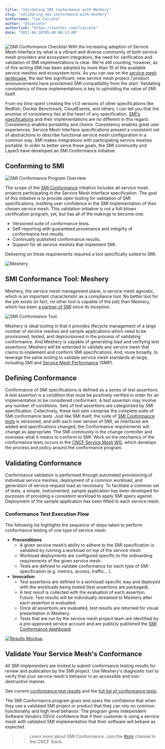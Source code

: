 ```yaml
---
title: "Validating SMI Conformance with Meshery"
slug: "validating-smi-conformance-with-meshery"
authorname: "Lee Calcote"
author: "@lcalcote"
authorlink: "https://twitter.com/lcalcote"
date: "2021-04-26T05:00:00-13:00"
---
```


![SMI Conformance Checklist](/img/blog/validating-smi-conformance-with-meshery/smi-conformance.png#left)
With the increasing adoption of Service Mesh Interface by what is a vibrant and diverse community of both service mesh providers and ecosystem integrators, the need for verification and validation of SMI implementations is clear. We're still counting, however, as of this writing SMI has been adopted by more than 10 of the available service meshes and ecosystem tools. As you can see on the [service mesh landscape](https://layer5.io/service-mesh-landscape), the last few significant, new service mesh project / product announcements have proclaimed SMI compatibility from the start. Validating consistency of these implementations is key to upholding the value of SMI itself.

From my time spent creating the v1.0 versions of other specifications like Redfish, Docker Benchmark, CloudEvents, and others, I can tell you that the promise of consistency lies at the heart of any specification. [SMI's specifications](https://github.com/servicemeshinterface/smi-spec) and their implementations are no different in this regard. Consistency enables portability and choice. Consistency enables great user experiences. Service Mesh Interface specifications present a consistent set of abstractions to describe functional service mesh configuration in a common way. SMI makes integrations with participating service meshes portable. In order to better serve these goals, the SMI community and Layer5 have developed an SMI Conformance initiative.

## Conforming to SMI

![SMI Conformance Program Overview](/img/blog/validating-smi-conformance-with-meshery/smi-comformance-initiative-overview.png)

The scope of the [SMI Conformance](https://layer5.io/projects/service-mesh-interface-conformance) initiative includes all service mesh projects participating in the Service Mesh Interface specification. The goal of this initiative is to provide open tooling for validation of SMI specifications, instilling user confidence in the SMI implementation of their chosen service mesh. This validation initiative is not a full-blown certification program, yet, but has all of the makings to become one:

- Versioned suite of conformance tests.
- Self-reporting with guaranteed provenance and integrity of conformance test results.
- Continually published conformance results.
- Support for all service meshes that implement SMI.

Delivering on these requirements required a tool specifically suited to SMI.

![Meshery](/img/blog/validating-smi-conformance-with-meshery/meshery-logo-light-text-side.svg#center)

## SMI Conformance Tool: Meshery

Meshery, the service mesh management plane, is service mesh agnostic, which is an important characteristic as a compliance tool. No better tool for the job exists (in fact, no other tool is capable of the job) than Meshery, which has been [a partner of SMI](https://meshery.io/blog/a-standard-interface-for-service-meshes) since its inception.

![SMI Conformance Tool](/img/blog/validating-smi-conformance-with-meshery/meshery-service-mesh-compliance-tool.png).

Meshery is ideal tooling in that it provides lifecycle management of a large number of service meshes and sample applications which need to be provisioned, tested, and deprovisioned in the process of validating conformance. And  Meshery is capable of generating load and verifying test assertions. Meshery will be extended to validate any service mesh that claims to implement and conform SMI specifications. And, more broadly, to leverage the same tooling to validate service mesh standards at-large, including SMI and [Service Mesh Performance](https://smp-spec.io) (SMP).

## Defining Conformance

Conformance of SMI specifications is defined as a series of test assertions. A test assertion is a condition that must be positively verified in order for an implementation to be considered conformant. A test assertion may involve any number of conditions. Sets of test assertions are categorized by SMI specification. Collectively, these test sets comprise the complete suite of SMI conformance tests. Just like SMI itself, the suite of [SMI Conformance tests](https://layer5.io/projects/service-mesh-interface-conformance) is versioned, and with each new version of SMI, as interfaces are added and specifications changed, the Conformance requirements will change as appropriate. The SMI community is the change controller and oversees what it means to conform to SMI. Work on the mechanics of the conformance tests occurs in the [CNCF Service Mesh WG](https://github.com/cncf/sig-network/tree/master/service-mesh-wg), which develops the process and policy around the conformance program.

## Validating Conformance

Conformance validation is performed through automated provisioning of individual service meshes, deployment of a common workload, and generation of service request load as necessary. To facilitate a common set of tests, a simple, instrumented, sample application has been developed for purposes of providing a consistent workload to apply SMI specs against. Deployment of the sample application has been fitted to each service mesh.

### Conformance Test Execution Flow

The following list highlights the sequence of steps taken to perform conformance testing of one type of service mesh.

- **Preconditions**
  - A given service mesh’s ability to adhere to the SMI specification is validated by running a workload on top of the service mesh.
  - Workload deployments are configured specific to the onboarding requirements of the given service mesh.
  - Tests are defined to validate conformance for each type of SMI specification (e.g. metrics, access, traffic… ).
- **Invocation**
  - Test assertions are defined in a workload-specific way and deployed with the workloads being tested (test assertions are packaged).
  - A test result is collected with the evaluation of each assertion. Future: Test results will be individually streamed to Meshery after each assertion is evaluated.
  - Once all assertions are evaluated, test results are returned for visual presentation in Meshery.
  - Tests that are run by the service mesh project team are identified by a pre-approved service account and are publicly published the [SMI Conformance dashboard](https://meshery.io/service-mesh-interface).

[![Results Mockup](/img/blog/validating-smi-conformance-with-meshery/smi-conformance-results.svg#center)](https://meshery.io/service-mesh-interface)

## Validate Your Service Mesh's Conformance

All SMI implementers are invited to submit conformance testing results for review and publication by the SMI project. Use Meshery's diagnostic tool to verify that your service mesh's behavior in an accessible and non-destructive manner.

See current [conformance test results](https://meshery.io/service-mesh-interface) and the [full list of conformance tests](https://layer5.io/projects/service-mesh-interface-conformance).

The SMI Conformance program gives end users the confidence that when they use a validated SMI project or product that they can rely on common functionality and high level behavior. The program gives Independent Software Vendors (ISVs) confidence that if their customer is using a service mesh with validated SMI implementation that their software will behave as expected.

> > Learn more about SMI Conformance. Join the [#smi](https://cloud-native.slack.com/messages/smi) channel in the CNCF Slack.
